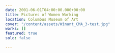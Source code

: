 ```yaml
---
date: 2001-06-01T04:00:00.000+00:00
title: Pictures of Women Working
location: Columbus Museum of Art
cover: "/content/assets/Winant_CMA_3-test.jpg"
works: []
featured: true
solo: false

---
```


